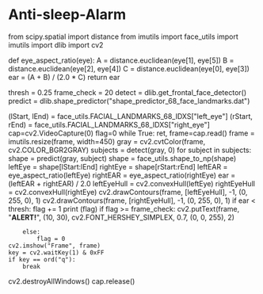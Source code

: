 # Anti-sleep-Alarm
from scipy.spatial import distance
from imutils import face_utils
import imutils
import dlib
import cv2




def eye_aspect_ratio(eye):
	A = distance.euclidean(eye[1], eye[5])
	B = distance.euclidean(eye[2], eye[4])
	C = distance.euclidean(eye[0], eye[3])
	ear = (A + B) / (2.0 * C)
	return ear
	
thresh = 0.25
frame_check = 20
detect = dlib.get_frontal_face_detector()
predict = dlib.shape_predictor("shape_predictor_68_face_landmarks.dat")

(lStart, lEnd) = face_utils.FACIAL_LANDMARKS_68_IDXS["left_eye"]
(rStart, rEnd) = face_utils.FACIAL_LANDMARKS_68_IDXS["right_eye"]
cap=cv2.VideoCapture(0)
flag=0
while True:
	ret, frame=cap.read()
	frame = imutils.resize(frame, width=450)
	gray = cv2.cvtColor(frame, cv2.COLOR_BGR2GRAY)
	subjects = detect(gray, 0)
	for subject in subjects:
		shape = predict(gray, subject)
		shape = face_utils.shape_to_np(shape)
		leftEye = shape[lStart:lEnd]
		rightEye = shape[rStart:rEnd]
		leftEAR = eye_aspect_ratio(leftEye)
		rightEAR = eye_aspect_ratio(rightEye)
		ear = (leftEAR + rightEAR) / 2.0
		leftEyeHull = cv2.convexHull(leftEye)
		rightEyeHull = cv2.convexHull(rightEye)
		cv2.drawContours(frame, [leftEyeHull], -1, (0, 255, 0), 1)
		cv2.drawContours(frame, [rightEyeHull], -1, (0, 255, 0), 1)
		if ear < thresh:
			flag += 1
			print (flag)
			if flag >= frame_check:
				cv2.putText(frame, "****************ALERT!****************", (10, 30),
					cv2.FONT_HERSHEY_SIMPLEX, 0.7, (0, 0, 255), 2)
				
		else:
			flag = 0
	cv2.imshow("Frame", frame)
	key = cv2.waitKey(1) & 0xFF
	if key == ord("q"):
		break
cv2.destroyAllWindows()
cap.release() 
